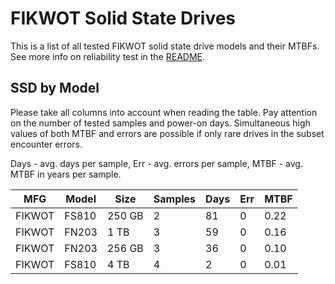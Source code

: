 FIKWOT Solid State Drives
=========================

This is a list of all tested FIKWOT solid state drive models and their MTBFs. See
more info on reliability test in the [README](https://github.com/linuxhw/SMART).

SSD by Model
------------

Please take all columns into account when reading the table. Pay attention on the
number of tested samples and power-on days. Simultaneous high values of both MTBF
and errors are possible if only rare drives in the subset encounter errors.

Days - avg. days per sample,
Err  - avg. errors per sample,
MTBF - avg. MTBF in years per sample.

| MFG       | Model              | Size   | Samples | Days  | Err   | MTBF |
|-----------|--------------------|--------|---------|-------|-------|------|
| FIKWOT    | FS810              | 250 GB | 2       | 81    | 0     | 0.22   |
| FIKWOT    | FN203              | 1 TB   | 3       | 59    | 0     | 0.16   |
| FIKWOT    | FN203              | 256 GB | 3       | 36    | 0     | 0.10   |
| FIKWOT    | FS810              | 4 TB   | 4       | 2     | 0     | 0.01   |

